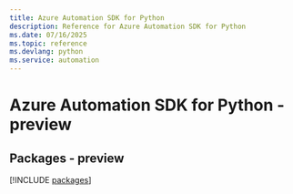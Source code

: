 ```yaml
---
title: Azure Automation SDK for Python
description: Reference for Azure Automation SDK for Python
ms.date: 07/16/2025
ms.topic: reference
ms.devlang: python
ms.service: automation
---
```

# Azure Automation SDK for Python - preview
## Packages - preview
[!INCLUDE [packages](automation-index.md)]